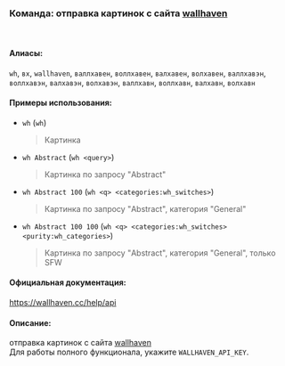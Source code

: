### **Команда: отправка картинок с сайта [wallhaven](https://wallhaven.cc)**
<br>

#### **Алиасы**:
`wh`, `вх`, `wallhaven`, `валлхавен`, `воллхавен`, `валхавен`, `волхавен`, `валлхавэн`, `воллхавэн`, `валхавэн`, `волхавэн`, `валлхавн`, `воллхавн`, `валхавн`, `волхавн`


#### **Примеры использования**:
- `wh` (`wh`)
  > Картинка
- `wh Abstract` (`wh <query>`)
  > Картинка по запросу "Abstract"
- `wh Abstract 100` (`wh <q> <categories:wh_switches>`)
  > Картинка по запросу "Abstract", категория "General"
- `wh Abstract 100 100` (`wh <q> <categories:wh_switches> <purity:wh_categories>`)
  > Картинка по запросу "Abstract", категория "General", только SFW


#### **Официальная документация**:
https://wallhaven.cc/help/api


#### **Описание**:
отправка картинок с сайта [wallhaven](https://wallhaven.cc) \
Для работы полного функционала, укажите `WALLHAVEN_API_KEY`.
